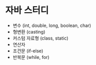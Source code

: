 # 자바 스터디

- 변수 (int, double, long, boolean, char)
- 형변환 (casting)
- 커스텀 자료형 (class, static)
- 연산자
- 조건문 (if-else)
- 반복문 (while, for)